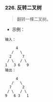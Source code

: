 ### 226. 反转二叉树

> 翻转一棵二叉树。

- 示例：

```shell
输入：

     4
   /   \
  2     7
 / \   / \
1   3 6   9
输出：

     4
   /   \
  7     2
 / \   / \
9   6 3   1
```